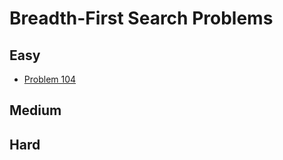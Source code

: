 # Breadth-First Search Problems

## Easy
- [Problem 104](../problems/104_maximum_depth_of_binary_tree/README.md)

## Medium

## Hard


